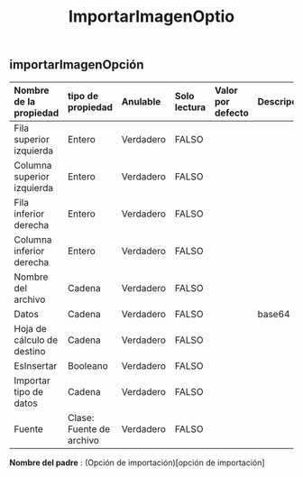 ﻿---
title: ImportarImagenOptio
second_title: Aspose.Cells Cloud Documen
type: docs
url: /es/specification/model/importpictureoption/
description: "Aspose.Cells Especificación del modelo de nube: ImportPictureOption. Maneje sin esfuerzo Excel y otros documentos de hoja de cálculo con funciones como abrir, generar, editar, dividir, fusionar, comparar y convertir."
weight: 50
---
## **importarImagenOpción**

 

| Nombre de la propiedad| tipo de propiedad| Anulable| Solo lectura| Valor por defecto| Descripción|
|:- |:- |:- |:- |:- |:- |
| Fila superior izquierda| Entero| Verdadero| FALSO|||
| Columna superior izquierda| Entero| Verdadero| FALSO|||
| Fila inferior derecha| Entero| Verdadero| FALSO|||
| Columna inferior derecha| Entero| Verdadero| FALSO|||
| Nombre del archivo| Cadena| Verdadero| FALSO|||
| Datos| Cadena| Verdadero| FALSO|| base64|
| Hoja de cálculo de destino| Cadena| Verdadero| FALSO|||
| EsInsertar| Booleano| Verdadero| FALSO|||
| Importar tipo de datos| Cadena| Verdadero| FALSO|||
| Fuente| Clase: Fuente de archivo| Verdadero| FALSO|||

**Nombre del padre** : (Opción de importación)[opción de importación]